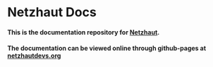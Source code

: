 # Netzhaut Docs
#### This is the documentation repository for [Netzhaut](https://github.com/NetzhautDevs/Netzhaut). 
#### The documentation can be viewed online through github-pages at [netzhautdevs.org](https://netzhautdevs.org/)
